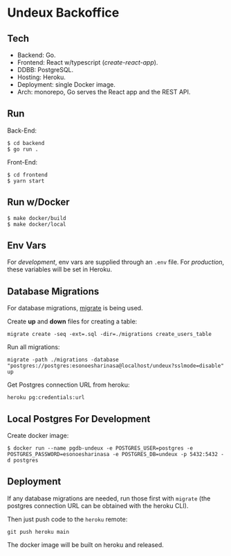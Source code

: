 # Undeux Backoffice

## Tech

- Backend: Go.
- Frontend: React w/typescript (_create-react-app_).
- DDBB: PostgreSQL.
- Hosting: Heroku.
- Deployment: single Docker image.
- Arch: monorepo, Go serves the React app and the REST API.

## Run

Back-End:
```shell
$ cd backend
$ go run .
```

Front-End:
```shell
$ cd frontend
$ yarn start
```

## Run w/Docker

```shell
$ make docker/build
$ make docker/local
```

## Env Vars

For _development_, env vars are supplied through an `.env` file. For _production_, these variables will be set in Heroku.

## Database Migrations

For database migrations, [migrate](https://github.com/golang-migrate/migrate) is being used.

Create **up** and **down** files for creating a table:
```shell
migrate create -seq -ext=.sql -dir=./migrations create_users_table
```

Run all migrations:
```shell
migrate -path ./migrations -database "postgres://postgres:esonoesharinasa@localhost/undeux?sslmode=disable" up
```

Get Postgres connection URL from heroku:
```shell
heroku pg:credentials:url
```

## Local Postgres For Development

Create docker image:
```shell
$ docker run --name pgdb-undeux -e POSTGRES_USER=postgres -e POSTGRES_PASSWORD=esonoesharinasa -e POSTGRES_DB=undeux -p 5432:5432 -d postgres
```

## Deployment

If any database migrations are needed, run those first with `migrate` (the postgres connection URL can be obtained with the heroku CLI).

Then just push code to the `heroku` remote:
```shell
git push heroku main
```

The docker image will be built on heroku and released.

